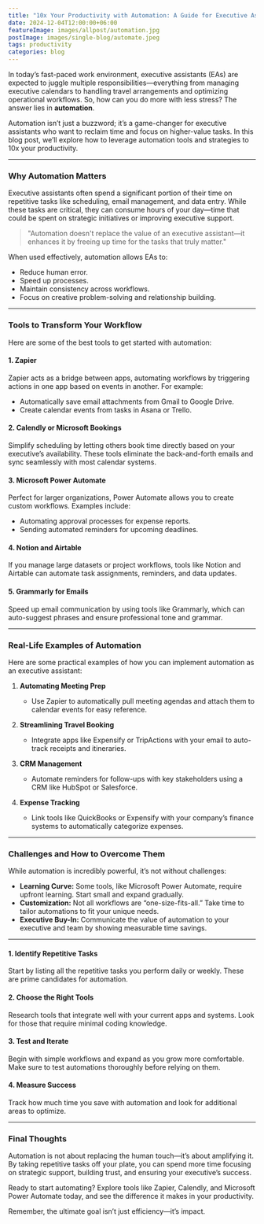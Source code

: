 ```yaml
---
title: "10x Your Productivity with Automation: A Guide for Executive Assistants"
date: 2024-12-04T12:00:00+06:00
featureImage: images/allpost/automation.jpg
postImage: images/single-blog/automate.jpeg
tags: productivity
categories: blog
---
```


In today’s fast-paced work environment, executive assistants (EAs) are expected to juggle multiple responsibilities—everything from managing executive calendars to handling travel arrangements and optimizing operational workflows. So, how can you do more with less stress? The answer lies in **automation**.

Automation isn’t just a buzzword; it’s a game-changer for executive assistants who want to reclaim time and focus on higher-value tasks. In this blog post, we’ll explore how to leverage automation tools and strategies to 10x your productivity.

---

### Why Automation Matters

Executive assistants often spend a significant portion of their time on repetitive tasks like scheduling, email management, and data entry. While these tasks are critical, they can consume hours of your day—time that could be spent on strategic initiatives or improving executive support.

> "Automation doesn't replace the value of an executive assistant—it enhances it by freeing up time for the tasks that truly matter."

When used effectively, automation allows EAs to:
- Reduce human error.
- Speed up processes.
- Maintain consistency across workflows.
- Focus on creative problem-solving and relationship building.

---

### Tools to Transform Your Workflow

Here are some of the best tools to get started with automation:

#### 1. **Zapier**
Zapier acts as a bridge between apps, automating workflows by triggering actions in one app based on events in another. For example:
- Automatically save email attachments from Gmail to Google Drive.
- Create calendar events from tasks in Asana or Trello.

#### 2. **Calendly or Microsoft Bookings**
Simplify scheduling by letting others book time directly based on your executive’s availability. These tools eliminate the back-and-forth emails and sync seamlessly with most calendar systems.

#### 3. **Microsoft Power Automate**
Perfect for larger organizations, Power Automate allows you to create custom workflows. Examples include:
- Automating approval processes for expense reports.
- Sending automated reminders for upcoming deadlines.

#### 4. **Notion and Airtable**
If you manage large datasets or project workflows, tools like Notion and Airtable can automate task assignments, reminders, and data updates.

#### 5. **Grammarly for Emails**
Speed up email communication by using tools like Grammarly, which can auto-suggest phrases and ensure professional tone and grammar.

---

### Real-Life Examples of Automation

Here are some practical examples of how you can implement automation as an executive assistant:

1. **Automating Meeting Prep**
   - Use Zapier to automatically pull meeting agendas and attach them to calendar events for easy reference.

2. **Streamlining Travel Booking**
   - Integrate apps like Expensify or TripActions with your email to auto-track receipts and itineraries.

3. **CRM Management**
   - Automate reminders for follow-ups with key stakeholders using a CRM like HubSpot or Salesforce.

4. **Expense Tracking**
   - Link tools like QuickBooks or Expensify with your company’s finance systems to automatically categorize expenses.

---

### Challenges and How to Overcome Them

While automation is incredibly powerful, it’s not without challenges:
- **Learning Curve:** Some tools, like Microsoft Power Automate, require upfront learning. Start small and expand gradually.
- **Customization:** Not all workflows are “one-size-fits-all.” Take time to tailor automations to fit your unique needs.
- **Executive Buy-In:** Communicate the value of automation to your executive and team by showing measurable time savings.

---

#### 1. **Identify Repetitive Tasks**
   Start by listing all the repetitive tasks you perform daily or weekly. These are prime candidates for automation.

#### 2. **Choose the Right Tools**
   Research tools that integrate well with your current apps and systems. Look for those that require minimal coding knowledge.

#### 3. **Test and Iterate**
   Begin with simple workflows and expand as you grow more comfortable. Make sure to test automations thoroughly before relying on them.

#### 4. **Measure Success**
   Track how much time you save with automation and look for additional areas to optimize.


---

### Final Thoughts

Automation is not about replacing the human touch—it’s about amplifying it. By taking repetitive tasks off your plate, you can spend more time focusing on strategic support, building trust, and ensuring your executive’s success.

Ready to start automating? Explore tools like Zapier, Calendly, and Microsoft Power Automate today, and see the difference it makes in your productivity.

Remember, the ultimate goal isn’t just efficiency—it’s impact.

